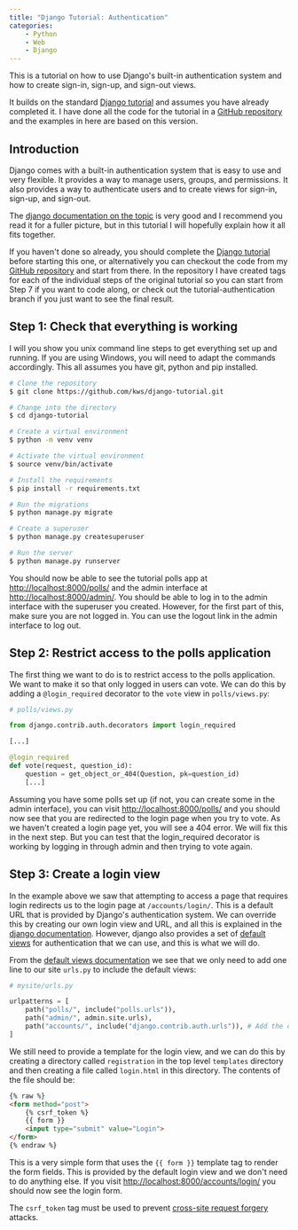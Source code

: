 ```yaml
---
title: "Django Tutorial: Authentication"
categories:
    - Python
    - Web
    - Django
---
```


This is a tutorial on how to use Django's built-in authentication system and how to create sign-in, sign-up, and sign-out views.

It builds on the standard [Django tutorial](https://docs.djangoproject.com/en/5.0/intro/tutorial01/) and assumes you have already completed it. I have done all the code for the tutorial in a [GitHub repository](...) and the examples in here are based on this version.

## Introduction

Django comes with a built-in authentication system that is easy to use and very flexible. It provides a way to manage users, groups, and permissions. It also provides a way to authenticate users and to create views for sign-in, sign-up, and sign-out.

The [django documentation on the topic][django-auth] is very good and I recommend you read it for a fuller picture, but in this tutorial I will hopefully explain how it all fits together.

If you haven't done so already, you should complete the [Django tutorial](https://docs.djangoproject.com/en/5.0/intro/tutorial01/) before starting this one, or alternatively you can checkout the code from my [GitHub repository][django-kws-tutorial] and start from there. In the repository I have created tags for each of the individual steps of the original tutorial so you can start from Step 7 if you want to code along, or check out the tutorial-authentication branch if you just want to see the final result.

## Step 1: Check that everything is working

I will you show you unix command line steps to get everything set up and running. If you are using Windows, you will need to adapt the commands accordingly. This all assumes you have git, python and pip installed. 

```bash
# Clone the repository
$ git clone https://github.com/kws/django-tutorial.git

# Change into the directory
$ cd django-tutorial

# Create a virtual environment
$ python -m venv venv

# Activate the virtual environment
$ source venv/bin/activate

# Install the requirements
$ pip install -r requirements.txt

# Run the migrations
$ python manage.py migrate

# Create a superuser
$ python manage.py createsuperuser

# Run the server
$ python manage.py runserver
```

You should now be able to see the tutorial polls app at [http://localhost:8000/polls/](http://localhost:8000/polls/) and the admin interface at [http://localhost:8000/admin/](http://localhost:8000/admin/). You should be able to log in to the admin interface with the superuser you created. However, for the first part of this, make sure you are not logged in. You can use the logout link in the admin interface to log out.

## Step 2: Restrict access to the polls application

The first thing we want to do is to restrict access to the polls application. We want to make it so that only logged in users can vote. We can do this by adding a `@login_required` decorator to the `vote` view in `polls/views.py`:

```python
# polls/views.py

from django.contrib.auth.decorators import login_required

[...]

@login_required
def vote(request, question_id):
    question = get_object_or_404(Question, pk=question_id)
    [...]

```

Assuming you have some polls set up (if not, you can create some in the admin interface), you can visit [http://localhost:8000/polls/](http://localhost:8000/polls/) and you should now see that you are redirected to the login page when you try to vote. As we haven't created a login page yet, you will see a 404 error. We will fix this in the next step. But you can test that the login_required decorator is working by logging in through admin and then trying to vote again.

## Step 3: Create a login view

In the example above we saw that attempting to access a page that requires login redirects us to the login page at `/accounts/login/`. This is a default URL that is provided by Django's authentication system. We can override this by creating our own login view and URL, and all this is explained in the [django documentation][django-auth]. However, django also provides a set of [default views][django-auth-views] for authentication that we can use, and this is what we will do.

From the [default views documentation][django-auth-views] we see that we only need to add one line to our site `urls.py` to include the default views:

```python
# mysite/urls.py

urlpatterns = [
    path("polls/", include("polls.urls")),
    path("admin/", admin.site.urls),
    path("accounts/", include("django.contrib.auth.urls")), # Add the default authentication views
]
```

We still need to provide a template for the login view, and we can do this by creating a directory called `registration` in the top level `templates` directory and then creating a file called `login.html` in this directory. The contents of the file should be:

```html
{% raw %}
<form method="post">
    {% csrf_token %}
    {{ form }}
    <input type="submit" value="Login">
</form>
{% endraw %}
```

This is a very simple form that uses the `{{ form }}` template tag to render the form fields. This is provided by the default login view and we don't need to do anything else. If you visit [http://localhost:8000/accounts/login/](http://localhost:8000/accounts/login/) you should now see the login form.

 The `csrf_token` tag must be used to prevent [cross-site request forgery][csrf] attacks.

[django-kws-tutorial]: https://github.com/kws/django-tutorial/
[django-auth]: https://docs.djangoproject.com/en/5.0/topics/auth/default
[django-auth-views]: https://docs.djangoproject.com/en/5.0/topics/auth/default/#module-django.contrib.auth.views
[csrf]: https://docs.djangoproject.com/en/5.0/ref/csrf/
